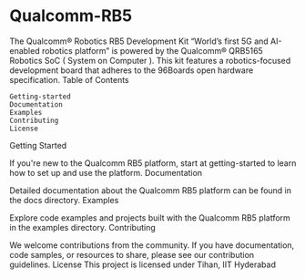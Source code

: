 # Qualcomm-RB5
 The Qualcomm® Robotics RB5 Development Kit “World’s first 5G and AI-enabled robotics platform”  is powered by the Qualcomm® QRB5165 Robotics SoC ( System on Computer ). This kit features a robotics-focused development board that adheres to the 96Boards open hardware specification.
Table of Contents

    Getting-started
    Documentation
    Examples
    Contributing
    License

Getting Started

If you're new to the Qualcomm RB5 platform, start at getting-started to learn how to set up and use the platform.
Documentation

Detailed documentation about the Qualcomm RB5 platform can be found in the docs directory.
Examples

Explore code examples and projects built with the Qualcomm RB5 platform in the examples directory.
Contributing

We welcome contributions from the community. If you have documentation, code samples, or resources to share, please see our contribution guidelines.
License
This project is licensed under Tihan, IIT Hyderabad
